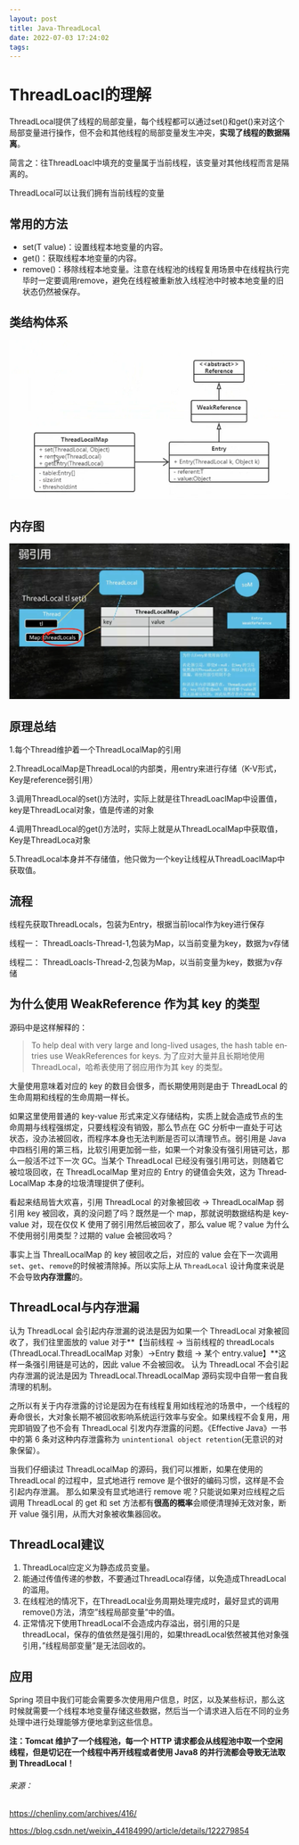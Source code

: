 ```yaml
---
layout: post
title: Java-ThreadLocal
date: 2022-07-03 17:24:02
tags:
---
```


# ThreadLoacl的理解

ThreadLocal提供了线程的局部变量，每个线程都可以通过set()和get()来对这个局部变量进行操作，但不会和其他线程的局部变量发生冲突，**实现了线程的数据隔离**。

简言之：往ThreadLoacl中填充的变量属于当前线程，该变量对其他线程而言是隔离的。

ThreadLocal可以让我们拥有当前线程的变量

## 常用的方法

- set(T value)：设置线程本地变量的内容。
- get()：获取线程本地变量的内容。
- remove()：移除线程本地变量。注意在线程池的线程复用场景中在线程执行完毕时一定要调用remove，避免在线程被重新放入线程池中时被本地变量的旧状态仍然被保存。

<!-- more -->

## 类结构体系

![image](./Java-ThreadLocal/4556c91ee9837be24cb645e559cb3c2c.png)

## 内存图

![image](./Java-ThreadLocal/memory.png)

## 原理总结

1.每个Thread维护着一个ThreadLocalMap的引用

2.ThreadLocalMap是ThreadLocal的内部类，用entry来进行存储（K-V形式，Key是reference弱引用）

3.调用ThreadLocal的set()方法时，实际上就是往ThreadLoaclMap中设置值，key是ThreadLocal对象，值是传递的对象

4.调用ThreadLocal的get()方法时，实际上就是从ThreadLocalMap中获取值，Key是ThreadLoca对象

5.ThreadLocal本身并不存储值，他只做为一个key让线程从ThreadLoaclMap中获取值。

## 流程

线程先获取ThreadLocals，包装为Entry，根据当前local作为key进行保存

线程一： ThreadLoacls-Thread-1,包装为Map，以当前变量为key，数据为v存储

线程二：&nbsp;ThreadLoacls-Thread-2,包装为Map，以当前变量为key，数据为v存储



## 为什么使用 WeakReference 作为其 key 的类型

源码中是这样解释的：

> To help deal with very large and long-lived us­ages, the hash table en­tries use WeakRef­er­ences for keys.
> 为了应对大量并且长期地使用 Thread­Lo­cal，哈希表使用了弱应用作为其 key 的类型。

大量使用意味着对应的 key 的数目会很多，而长期使用则是由于 Thread­Lo­cal 的生命周期和线程的生命周期一样长。

如果这里使用普通的 key-value 形式来定义存储结构，实质上就会造成节点的生命周期与线程强绑定，只要线程没有销毁，那么节点在 GC 分析中一直处于可达状态，没办法被回收，而程序本身也无法判断是否可以清理节点。弱引用是 Java 中四档引用的第三档，比软引用更加弱一些，如果一个对象没有强引用链可达，那么一般活不过下一次 GC。当某个 Thread­Lo­cal 已经没有强引用可达，则随着它被垃圾回收，在 Thread­Lo­calMap 里对应的 En­try 的键值会失效，这为 Thread­Lo­calMap 本身的垃圾清理提供了便利。

看起来结局皆大欢喜，引用 Thread­Lo­cal 的对象被回收 -> Thread­Lo­calMap 弱引用 key 被回收，真的没问题了吗？既然是一个 map，那就说明数据结构是 key-value 对，现在仅仅 K 使用了弱引用然后被回收了，那么 value 呢？value 为什么不使用弱引用类型？过期的 value 会被回收吗？

事实上当 Thre­al­Lo­calMap 的 key 被回收之后，对应的 value 会在下一次调用 `set`、`get`、`remove`的时候被清除掉。所以实际上从 `ThreadLocal` 设计角度来说是不会导致**内存泄露**的。

## ThreadLocal与内存泄漏

认为 Thread­Lo­cal 会引起内存泄漏的说法是因为如果一个 Thread­Lo­cal 对象被回收了，我们往里面放的 value 对于**【当前线程 -> 当前线程的 threadLocals (ThreadLocal.ThreadLocalMap 对象）->Entry 数组 -> 某个 entry.value】**这样一条强引用链是可达的，因此 value 不会被回收。
认为 Thread­Lo­cal 不会引起内存泄漏的说法是因为 Thread­Lo­cal.Thread­Lo­calMap 源码实现中自带一套自我清理的机制。

之所以有关于内存泄露的讨论是因为在有线程复用如线程池的场景中，一个线程的寿命很长，大对象长期不被回收影响系统运行效率与安全。如果线程不会复用，用完即销毁了也不会有 Thread­Lo­cal 引发内存泄露的问题。《Ef­fec­tive Java》一书中的第 6 条对这种内存泄露称为 `unintentional object retention`(无意识的对象保留）。

当我们仔细读过 Thread­Lo­calMap 的源码，我们可以推断，如果在使用的 Thread­Lo­cal 的过程中，显式地进行 re­move 是个很好的编码习惯，这样是不会引起内存泄漏。
那么如果没有显式地进行 re­move 呢？只能说如果对应线程之后调用 Thread­Lo­cal 的 get 和 set 方法都有**很高的概率**会顺便清理掉无效对象，断开 value 强引用，从而大对象被收集器回收。

## ThreadLocal建议

1. ThreadLocal应定义为静态成员变量。
2. 能通过传值传递的参数，不要通过ThreadLocal存储，以免造成ThreadLocal的滥用。
3. 在线程池的情况下，在ThreadLocal业务周期处理完成时，最好显式的调用remove()方法，清空”线程局部变量”中的值。
4. 正常情况下使用ThreadLocal不会造成内存溢出，弱引用的只是threadLocal，保存的值依然是强引用的，如果threadLocal依然被其他对象强引用，”线程局部变量”是无法回收的。

## 应用

Spring 项目中我们可能会需要多次使用用户信息，时区，以及某些标识，那么这时候就需要一个线程本地变量存储这些数据，然后当一个请求进入后在不同的业务处理中进行处理能够方便地拿到这些信息。

**注：Tomcat 维护了一个线程池，每一个 HTTP 请求都会从线程池中取一个空闲线程，但是切记在一个线程中再开线程或者使用 Java8 的并行流都会导致无法取到 ThreadLocal！**





###### 来源：

https://chenliny.com/archives/416/

https://blog.csdn.net/weixin_44184990/article/details/122279854
